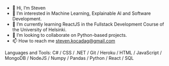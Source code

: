 - 👋 Hi, I’m Steven
- 👀 I’m interested in Machine Learning, Explainable AI and Software Development.
- 🌱 I’m currently learning ReactJS in the Fullstack Development Course of the University of Helsinki.
- 💞️ I’m looking to collaborate on Python-based projects.
- 📫 How to reach me steven.kocadag@gmail.com

Languages and Tools:
C# / CSS / .NET / Git / Heroku / HTML / JavaScript / MongoDB / NodeJS / Numpy / Pandas / Python / React / SQL 
<!---
skarussel/skarussel is a ✨ special ✨ repository because its `README.md` (this file) appears on your GitHub profile.
You can click the Preview link to take a look at your changes.
--->
